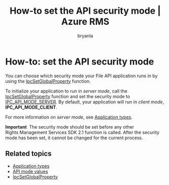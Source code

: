 ﻿---
# required metadata

title: How-to set the API security mode | Azure RMS
description: Choose which security mode your File API application runs.
keywords:
author: bryanla
ms.author: bryanla
manager: mbaldwin
ms.date: 02/23/2017
ms.topic: conceptual
ms.service: information-protection
ms.assetid: 3B088F14-81C5-4C78-8DED-F5F153353EE0
# optional metadata

#ROBOTS:
audience: developer
#ms.devlang:
ms.reviewer: shubhamp
ms.suite: ems
#ms.tgt_pltfrm:
#ms.custom:

---

# How-to: set the API security mode

You can choose which security mode your File API application runs in by using the [IpcSetGlobalProperty](https://msdn.microsoft.com/library/hh535270.aspx) function.

To initialize your application to run in *server mode*, call the [IpcSetGlobalProperty](https://msdn.microsoft.com/library/hh535270.aspx) function and set the security mode to [IPC\_API\_MODE\_SERVER](https://msdn.microsoft.com/library/hh535236.aspx). By default, your application will run in *client mode*, **IPC\_API\_MODE\_CLIENT**.

For more information on *server mode*, see [Application types](application-types.md).

**Important**  The security mode should be set before any other Rights Management Services SDK 2.1 function is called. After the security mode has been set, it cannot be changed for the current process.

## Related topics

* [Application types](application-types.md)
* [API mode values](https://msdn.microsoft.com/library/hh535236.aspx)
* [IpcSetGlobalProperty](https://msdn.microsoft.com/library/hh535270.aspx)
